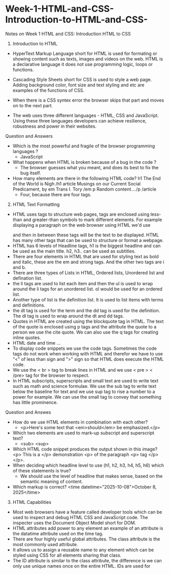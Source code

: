 # Week-1-HTML-and-CSS-Introduction-to-HTML-and-CSS-
Notes on Week 1 HTML and CSS: Introduction HTML to CSS

1. Introduction to HTML

- HyperText Markup Language short for HTML is used for formating or showing content such as texts, images and videos on the web. HTML is a declarative language it does not use programming logic, loops or functions.
   
- Cascading Style Sheets short for CSS is used to style a web page. Adding background color, font size and text styling and etc are examples of the functions of CSS.
- When there is a CSS syntex error the browser skips that part and moves on to the next part.

- The web uses three different languages - HTML, CSS and JavaScript. Using these three languages developers can achieve resilience, robustness and power in their websites.

Question and Answers
- Which is the most powerful and fragile of the browser programming languages ?
  - JavaScript
- What happens when HTML is broken because of a bug in the code ?
  - The browser guesses what you meant, and does its best to fix the bug itself.
- How many elements are there in the following HTML code?
  h1 The End of the World is Nigh /h1 article Musings on our Current Social Predicament, by em Trans I. Tory /em p Random content…./p /article
  - Four, because there are four tags.

2. HTML Text Formatting

- HTML uses tags to structure web pages, tags are enclosed using less-than and greater-than symbols to mark different elements. For example displaying a paragraph on the web browser using HTML we'd use <p> </p> and then in between these tags will be the text to be displayed. HTML has many other tags that can be used to structure or format a webpage.
- HTML has 6 levels of Headline tags, h1 is the biggest headline and can be used as the main title. h2, h3.. can be used as subtitles.
- There are four elements in HTML that are used for styling text as bold and italic, these are the em and strong tags. And the other two tags are i and b.
- There are three types of Lists in HTML, Ordered lists, Unordered list and defination list.
- the li tags are used to list each item and then the ul is used to wrap around the li tags for an unordered list. ol would be used for an ordered list.
- Another type of list is the definition list. It is used to list items with terms and definitions.
-  the dt tag is used for the term and the dd tag is used for the definition. The dl tag is used to wrap around the dt and dd tags.
- Quotes in HTML are created using the blockquote tag in HTML. The text of the quote is enclosed using p tags and the attribute the quote to a person we use the cite quote. We can also use the q tags for creating inline quotes.
- HTML date and time ...   
- To display code snippets we use the code tags. Sometimes the code tags do not work when working with HTML and therefor we have to use "&lt;" of less than sign and "&gt;" sign so that HTML does execute the HTML code.
- We use the &lt; br &gt; tag to break lines in HTML and we use &lt; pre &gt; &lt; /pre&gt; tag for the browser to respect.
- In HTML subscripts, superscripts and small text are used to write text such as math and science formulae. We use the sub tag to write text below the baseline for text and we use sup tag to rise a number to a power for example. We can use the small tag to convey that something has little prominence.

Question and Answes
- How do we use HTML elements in combination with each other?
  - &lt;p&gt;Here's some text that &lt;em&gt;should&lt;/em&gt; be emphasized.&lt;/p&gt;
- Which two elements are used to mark-up subscript and superscript text?
  - &lt;sub&gt;
    &lt;sup&gt;
- Which HTML code snippet produces the output shown in this image?
  &lt;p&gt; This is a &lt;/p&gt; demonstration &lt;p&gt; of the paragraph &lt;p&gt; tag &lt;/p&gt; &lt;/p&gt;.
- When deciding which headline level to use (h1, h2, h3, h4, h5, h6) which of these statements is true?
  - We should use the level of headline that makes sense, based on the semantic meaning of content.
- Which markup is correct?
  &lt;time datetime="2025-10-08"&gt;October 8, 2025&lt;/time&gt;

3. HTML Capabilities
   
- Most web browsers have a feature called developer tools which can be used to inspect and debug HTML CSS and JavaScript code. The inspecter uses the Document Object Model short for DOM.
-  HTML attributes add power to any element an example of an attribute is the datatime attribute used on the time tag.
-  There are four highly useful global attributes. The class attribute is the most commonly used attribute.
-  It allows us to assign a reusable name to any element which can be styled using CSS for all elements sharing that class.
-  The ID attribute is similar to the class attribute, the difference is we can only use unique names once on the entire HTML. IDs are used for 

  
